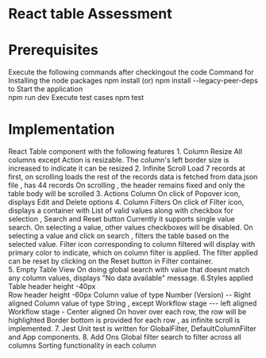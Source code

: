 # React table Assessment 

# Prerequisites
 Execute the following commands after checkingout the code
   Command for Installing  the node packages
        npm install (or) npm install --legacy-peer-deps  to 
    Start the application  
        npm run dev
    Execute test cases
        npm test

# Implementation

   React Table component with the following features
      1. Column Resize
            All columns except Action is resizable. The column's left border size is increased to indicate it can be resized
      2. Infinite Scroll
            Load 7 records at first, on scrolling loads the rest of the records
            data is fetched from data.json file , has 44 records
            On scrolling , the header remains fixed and only the table body will be scrolled
      3. Actions Column
            On click of Popover icon, displays Edit and Delete options
      4. Column Filters
            On click of Filter icon, displays a container with List of valid values along with checkbox for selection , Search and Reset button
            Currently it supports single value search. On selecting a value, other values checkboxes will be disabled.
            On selecting a value and click on search , filters the table based on the selected value. Filter icon corresponding to column filtered will display with primary color to indicate, which on column filter is applied.
            The filter applied can be reset by clicking on the Reset button in Filter container.   
      5. Empty Table View
            On doing global search with value that doesnt match any column values, displays "No data available" message.
      6.Styles applied
            Table header height -40px  
            Row header height -60px
            Column value of type Number (Version) -- Right aligned
            Column value of type String , except Workflow stage --- left aligned
            Workflow stage - Center aligned
            On hover over each row, the row will be highlighted
            Border bottom is provided for each row , as infinite scroll is implemented.
      7. Jest Unit test is written for GlobalFilter, DefaultColumnFilter and App components.
      8. Add Ons
        Global filter search to filter across all columns
        Sorting functionality in each column
        
